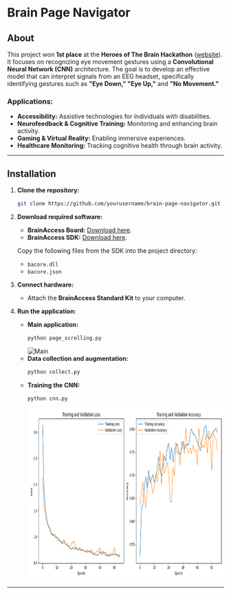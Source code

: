# Brain Page Navigator

## About
This project won **1st place** at the **Heroes of The Brain Hackathon** ([website](https://www.heroesofthebrain.pwr.edu.pl/)).  
It focuses on recognizing eye movement gestures using a **Convolutional Neural Network (CNN)** architecture. The goal is to develop an effective model that can interpret signals from an EEG headset, specifically identifying gestures such as **"Eye Down," "Eye Up,"** and **"No Movement."** 

### Applications:
- **Accessibility:** Assistive technologies for individuals with disabilities.
- **Neurofeedback & Cognitive Training:** Monitoring and enhancing brain activity.
- **Gaming & Virtual Reality:** Enabling immersive experiences.
- **Healthcare Monitoring:** Tracking cognitive health through brain activity.

---

## Installation

1. **Clone the repository:**
    ```sh
    git clone https://github.com/yourusername/brain-page-navigator.git
    ```
2. **Download required software:**
   - **BrainAccess Board:** [Download here](https://www.brainaccess.ai/software/brainaccess-board/).
   - **BrainAccess SDK:** [Download here](https://www.brainaccess.ai/software/brainaccess-sdk/).
   
   Copy the following files from the SDK into the project directory:
   - `bacore.dll`
   - `bacore.json`

3. **Connect hardware:**
   - Attach the **BrainAccess Standard Kit** to your computer.

4. **Run the application:**
    - **Main application:**  
      ```sh
      python page_scrolling.py
      ```
      ![Main](images/example_main.gif)
    - **Data collection and augmentation:**  
      ```sh
      python collect.py
      ```
    - **Training the CNN:**  
      ```sh
      python cnn.py
      ```
      <img src="images/example_cnn.png" alt="CNN training" height="400">

---
